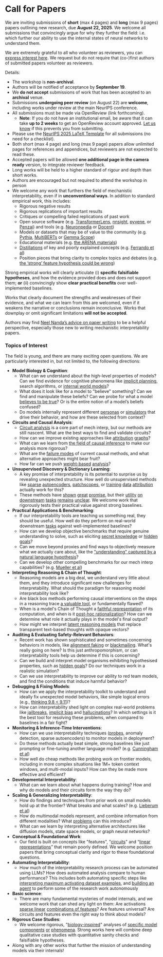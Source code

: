 # Call for Papers
We are inviting submissions of **short** (max 4 pages) and **long** (max 9 pages) papers outlining new research, due **August 22, 2025**. We welcome all submissions that convincingly argue for why they further the field: i.e. which further our ability to use the internal states of neural networks to understand them. 

We are extremely grateful to all who volunteer as reviewers, you can [express interest here](https://www.google.com/url?q=https://docs.google.com/forms/d/e/1FAIpQLSdiw1SJllzoTz_nqzDTzTOGb9DV3W_truQyh-WvYj_QGIi7Mg/viewform?usp%3Ddialog&sa=D&source=editors&ust=1753456106521607&usg=AOvVaw3n4eXqtYIqnH9QCQdGLb3j). We request but do not require that (co-)first authors of submitted papers volunteer as reviewers. 

Details: 
* The workshop is **non-archival**.
* Authors will be notified of acceptance by **September 19**.
* We **do not accept** submissions of work that has been accepted to an **archival** venue.
* Submissions **undergoing peer review** (on August 22) are **welcome**, including works under review at the main NeurIPS conference.
* All submissions must be made via OpenReview (link forthcoming).
  * **Note**: If you do not have an institutional email, be aware that it can take **up to 2 weeks** to get an OpenReview account approved. [Let us know](mailto:neurips2025@mechinterpworkshop.com) if this prevents you from submitting.
* Please use the [NeurIPS 2025 LaTeX Template](https://www.google.com/url?q=https://media.neurips.cc/Conferences/NeurIPS2025/Styles.zip&sa=D&source=editors&ust=1753456106524368&usg=AOvVaw2KOrTSPuLmS0Y0lHY8CZcO) for all submissions (no need for a checklist).
* Both short (max 4 page) and long (max 9 page) papers allow unlimited pages for references and appendices, but reviewers are not expected to read these.
* Accepted papers will be allowed **one additional page in the camera ready** version, to integrate reviewer feedback.
* Long works will be held to a higher standard of rigour and depth than short works.
* Authors are encouraged but not required to attend the workshop in person
* We welcome any work that furthers the field of mechanistic interpretability, even if in **unconventional ways**. In addition to standard empirical work, this includes:
  * Rigorous negative results
  * Rigorous replications of important results
  * Critiques or compelling failed replications of past work
  * Open source software (e.g. [TransformerLens](https://www.google.com/url?q=https://github.com/neelnanda-io/TransformerLens&sa=D&source=editors&ust=1753456106527578&usg=AOvVaw0TU1JB62CB2ar7zE5tHv5N), [nnsight](https://www.google.com/url?q=https://github.com/ndif-team/nnsight&sa=D&source=editors&ust=1753456106527836&usg=AOvVaw3Ip8_V-IVO6r0gGBbMHCfp), [pyvene](https://www.google.com/url?q=https://github.com/stanfordnlp/pyvene/tree/main/pyvene/models/mlp&sa=D&source=editors&ust=1753456106528114&usg=AOvVaw2XXixRij8dheyIJuY5FP8k), or [Penzai](https://www.google.com/url?q=https://github.com/google-deepmind/penzai&sa=D&source=editors&ust=1753456106528364&usg=AOvVaw18pp3P6yZFo1HrFc0VBNO7)) and tools (e.g. [Neuronpedia](https://www.google.com/url?q=http://neuronpedia.org&sa=D&source=editors&ust=1753456106528544&usg=AOvVaw1iu9WCfLxNNacX8RG75ufW) or [Docent](https://www.google.com/url?q=https://transluce.org/introducing-docent&sa=D&source=editors&ust=1753456106528676&usg=AOvVaw05jbP24HLa2-gIJrmXUBfL))
  * Models or datasets that may be of value to the community (e.g. [Pythia](https://www.google.com/url?q=https://arxiv.org/abs/2304.01373&sa=D&source=editors&ust=1753456106528949&usg=AOvVaw3EzmivywPh_-qT5_egPU6J), [MultiBERTs](https://www.google.com/url?q=https://arxiv.org/abs/2106.16163&sa=D&source=editors&ust=1753456106529123&usg=AOvVaw2mrYS3XzOr32wr91EWOqix) or [Gemma Scope](https://www.google.com/url?q=https://arxiv.org/abs/2408.05147&sa=D&source=editors&ust=1753456106529357&usg=AOvVaw0K-I-heUFsogzucetxqB8q))
  * Educational materials (e.g. [the ARENA materials](https://www.google.com/url?q=https://arena3-chapter1-transformer-interp.streamlit.app/&sa=D&source=editors&ust=1753456106529888&usg=AOvVaw0o8cOrSobGSIngtWLmU9uW))
  * [Distillations](https://www.google.com/url?q=https://distill.pub/2017/research-debt/&sa=D&source=editors&ust=1753456106530218&usg=AOvVaw0c7OjQoyBxafIpG5-hTRuD) of key and poorly explained concepts (e.g. [Ferrando et al](https://www.google.com/url?q=https://arxiv.org/abs/2405.00208&sa=D&source=editors&ust=1753456106530643&usg=AOvVaw2n6R4L2ARhCuKDRXA0zt1F))
  * Position pieces that bring clarity to complex topics and debates (e.g. [the ‘strong’ feature hypothesis could be wrong](https://www.google.com/url?q=https://www.alignmentforum.org/posts/tojtPCCRpKLSHBdpn/the-strong-feature-hypothesis-could-be-wrong&sa=D&source=editors&ust=1753456106531442&usg=AOvVaw1ML1JMKjwHNPLZIVooXkl3))

Strong empirical works will clearly articulate (i) **specific falsifiable hypotheses**, and how the evidence provided does and does not support them; **or** (ii) convincingly show **clear practical benefits** over well-implemented baselines. 

Works that clearly document the strengths and weaknesses of their evidence, and what we can learn from this are welcomed, even if it weakens the narrative or conclusions remain inconclusive. Works that downplay or omit significant limitations **will not be accepted**. 

Authors may find [Neel Nanda’s advice on paper writing](https://www.google.com/url?q=https://www.alignmentforum.org/posts/eJGptPbbFPZGLpjsp/highly-opinionated-advice-on-how-to-write-ml-papers&sa=D&source=editors&ust=1753456106533891&usg=AOvVaw2_eZJdZq36x9UvvZYu6ZmY) to be a helpful perspective, especially those new to writing mechanistic interpretability papers. 
### Topics of Interest
The field is young, and there are many exciting open questions. We are particularly interested in, but not limited to, the following directions: 
* **Model Biology & Cognition**:
  * What can we understand about the high-level properties of models? Can we find evidence for cognitive phenomena like [implicit planning](https://www.google.com/url?q=https://transformer-circuits.pub/2025/attribution-graphs/biology.html%23dives-poems&sa=D&source=editors&ust=1753456106535208&usg=AOvVaw2uY27Cf19ZAY6fycGW0Jd7), search algorithms, or [internal world models](https://www.google.com/url?q=https://arxiv.org/abs/2210.13382&sa=D&source=editors&ust=1753456106535586&usg=AOvVaw3_8hv1bq6-nIwzHfXpJnF0)?
  * What does it look like for a model to "believe" something? Can we find and manipulate these beliefs? Can we probe for what a model [believes to be true](https://www.google.com/url?q=https://arxiv.org/abs/2310.06824&sa=D&source=editors&ust=1753456106536313&usg=AOvVaw2L_eo-Glzb8eHchrv7M8MS)? Or is the entire notion of a model’s beliefs confused?
  * Do models internally represent different [personas](https://www.google.com/url?q=https://arxiv.org/abs/2406.12094&sa=D&source=editors&ust=1753456106536919&usg=AOvVaw0-E1Ekrr66Nj1nEsJKKVGg) or [simulators](https://www.google.com/url?q=https://www.nature.com/articles/s41586-023-06647-8&sa=D&source=editors&ust=1753456106537170&usg=AOvVaw3OQKoFHQ2iaQ0XwIgoZ1HL) that drive their behavior, and how are these selected from context?
* **Circuits and Causal Analysis**:
  * [Circuit analysis](https://www.google.com/url?q=https://distill.pub/2020/circuits/zoom-in/&sa=D&source=editors&ust=1753456106537799&usg=AOvVaw0FtJolVofgQ2JTt-pcqJfJ) is a core part of mech interp, but our methods are still nascent. What are the best ways to find and validate circuits?
  * How can we improve existing approaches like [attribution](https://www.google.com/url?q=https://arxiv.org/abs/2406.11944&sa=D&source=editors&ust=1753456106538376&usg=AOvVaw0iax9ga89Uddfky7oG7gki) [graphs](https://www.google.com/url?q=https://transformer-circuits.pub/2025/attribution-graphs/methods.html&sa=D&source=editors&ust=1753456106538545&usg=AOvVaw2SUVwSExdzkzIDALO6Ztkl)?
  * What can we learn from [the field of causal inference](https://www.google.com/url?q=https://arxiv.org/abs/2407.04690&sa=D&source=editors&ust=1753456106538870&usg=AOvVaw23sWnmwkDWpNlcSSCgch3h) to make our analysis more rigorous?
  * What are the [failure modes](https://www.google.com/url?q=https://arxiv.org/abs/2307.15771&sa=D&source=editors&ust=1753456106539169&usg=AOvVaw32tQMhTfLYvayDA705BYR7) of current causal methods, and what alternative approaches might bear fruit?
  * How far can we push [weight-based](https://www.google.com/url?q=https://arxiv.org/abs/2301.05217&sa=D&source=editors&ust=1753456106539510&usg=AOvVaw3b5vIpsnv53v9YzSreQaBf) [analysis](https://www.google.com/url?q=https://arxiv.org/abs/2410.08417&sa=D&source=editors&ust=1753456106539655&usg=AOvVaw31Xoj8OF5VlgLsT7bHCyTu)?
* **Unsupervised Discovery & Dictionary Learning**:
  * A key promise of interpretability is its potential to surprise us by revealing unexpected structure. How well do unsupervised methods like [sparse](https://www.google.com/url?q=https://arxiv.org/abs/2103.15949&sa=D&source=editors&ust=1753456106540314&usg=AOvVaw3TTIzGlHMaPnULwrNzKM7b) [autoencoders](https://www.google.com/url?q=https://transformer-circuits.pub/2023/monosemantic-features&sa=D&source=editors&ust=1753456106540474&usg=AOvVaw1Rcbz3FUsBpsbWKxNTYkW8), [patch](https://www.google.com/url?q=https://arxiv.org/abs/2401.06102&sa=D&source=editors&ust=1753456106540576&usg=AOvVaw3Qbz83UIBjhCWObto4tdGY)[scopes](https://www.google.com/url?q=https://arxiv.org/abs/2403.10949v2&sa=D&source=editors&ust=1753456106540652&usg=AOvVaw1eTaoox7LOlXeiaELFF6Jj), or [training](https://www.google.com/url?q=https://proceedings.mlr.press/v70/koh17a?ref%3Dhttps://githubhelp.com&sa=D&source=editors&ust=1753456106540843&usg=AOvVaw00vhq6wzZF3Tb1HweKFoOl) [data](https://www.google.com/url?q=https://arxiv.org/abs/2308.03296&sa=D&source=editors&ust=1753456106540954&usg=AOvVaw3o9fHY5MReAKUkG9kivQxY) [attribution](https://www.google.com/url?q=https://arxiv.org/abs/2205.11482&sa=D&source=editors&ust=1753456106541106&usg=AOvVaw0a5py3MZfLdCJfSOJM5UZs) actually work for this?
  * These methods have [shown](https://www.google.com/url?q=https://transformer-circuits.pub/2024/scaling-monosemanticity/index.html&sa=D&source=editors&ust=1753456106541542&usg=AOvVaw3OloMneAT-U78n_NJ4nBKi) [great](https://www.google.com/url?q=https://transformer-circuits.pub/2025/attribution-graphs/biology.html&sa=D&source=editors&ust=1753456106541750&usg=AOvVaw0r3rCqrHJhW9B8h5-CJavx) [promise](https://www.google.com/url?q=https://arxiv.org/abs/2503.10965&sa=D&source=editors&ust=1753456106541853&usg=AOvVaw32e8cCO3A7KwNbdqYyq82X), but their [utility](https://www.google.com/url?q=https://arxiv.org/abs/2502.16681&sa=D&source=editors&ust=1753456106541964&usg=AOvVaw0M55v2kPVmsgbttOWmhCLk) [on](https://www.google.com/url?q=https://www.tilderesearch.com/blog/sieve&sa=D&source=editors&ust=1753456106542096&usg=AOvVaw0ilGM-f4-HIaZU5zNrZvEE) [downstream](https://www.google.com/url?q=https://arxiv.org/abs/2501.17148&sa=D&source=editors&ust=1753456106542206&usg=AOvVaw1-ZuGxGntHssziBpdhjs3Y) [tasks](https://www.google.com/url?q=https://transformer-circuits.pub/2024/features-as-classifiers/index.html&sa=D&source=editors&ust=1753456106542334&usg=AOvVaw2qF6BO95GSnvR6IJtB0PU0) [remains](https://www.google.com/url?q=https://arxiv.org/abs/2502.04382&sa=D&source=editors&ust=1753456106542433&usg=AOvVaw3sLmKjqysOtssjVE4V2yfC) [unclear](https://www.google.com/url?q=https://www.alignmentforum.org/posts/4uXCAJNuPKtKBsi28/negative-results-for-saes-on-downstream-tasks&sa=D&source=editors&ust=1753456106542586&usg=AOvVaw0Z_1SOore_Loi_Bughi8Hd). We welcome work that rigorously tests their practical value against strong baselines.
* **Practical Applications & Benchmarking**:
  * If our interpretability tools are teaching us something real, they should be useful. How well do they perform on real-world downstream [tasks](https://www.google.com/url?q=https://www.lesswrong.com/posts/wGRnzCFcowRCrpX4Y/downstream-applications-as-validation-of-interpretability&sa=D&source=editors&ust=1753456106543465&usg=AOvVaw3w0kBSXtxF_PXvFPA9NVzD) against well-implemented baselines?
  * How can we develop objective benchmarks that require genuine understanding to solve, such as eliciting [secret knowledge](https://www.google.com/url?q=https://arxiv.org/abs/2505.14352&sa=D&source=editors&ust=1753456106543904&usg=AOvVaw0VUL5LZ6kWMyJgvhXtZ0No) or [hidden goals](https://www.google.com/url?q=https://arxiv.org/abs/2503.10965&sa=D&source=editors&ust=1753456106544053&usg=AOvVaw1CgWS1dBiC66nUeoBjKTro)?
  * Can we move beyond proxies and find ways to objectively measure what we actually care about, like the ["understanding" captured by a natural language hypothesis](https://www.google.com/url?q=https://arxiv.org/abs/2502.04382&sa=D&source=editors&ust=1753456106544890&usg=AOvVaw135vIgbbH3xo0ksCH-rp7h)?
  * Can we develop other compelling benchmarks for our mech interp capabilities? (e.g. [Mueller et al](https://www.google.com/url?q=https://arxiv.org/abs/2504.13151&sa=D&source=editors&ust=1753456106545312&usg=AOvVaw0TzmDZ6WsDTpYaDP6aa1A_))
* **Interpreting Reasoning & Chain of Thought**:
  * Reasoning models are a big deal, we understand very little about them, and they introduce significant new challenges for interpretability. What should the paradigm for reasoning model interpretability look like?
  * Are black box methods performing causal interventions on the steps in a reasoning trace [a valuable tool](https://www.google.com/url?q=https://arxiv.org/abs/2506.19143&sa=D&source=editors&ust=1753456106546328&usg=AOvVaw0c3Hrvg0hcMwSFq4LoWsPU), or fundamentally flawed?
  * When is a model's Chain of Thought a [faithful representation](https://www.google.com/url?q=https://arxiv.org/abs/2305.04388&sa=D&source=editors&ust=1753456106546628&usg=AOvVaw0XKrsoh6WwjOGQOf953VU1) of its computation, and when is it [post-hoc rationalization](https://www.google.com/url?q=https://arxiv.org/abs/2503.08679&sa=D&source=editors&ust=1753456106546830&usg=AOvVaw0roiQGcJvRbjRZDW51vVZU)? How can we determine what role it actually plays in the model's final output?
  * How might we interpret [latent reasoning models](https://www.google.com/url?q=https://arxiv.org/abs/2412.06769&sa=D&source=editors&ust=1753456106547197&usg=AOvVaw1de7uNAUoILLVRP_6a8g-h) that replace transparent text-based thoughts with opaque vectors?
* **Auditing & Evaluating Safety-Relevant Behaviors**:
  * Recent work has shown sophisticated and sometimes concerning behaviors in models, like [alignment faking](https://www.google.com/url?q=https://arxiv.org/abs/2412.14093&sa=D&source=editors&ust=1753456106548104&usg=AOvVaw2qP-wNFo5VtvwXnBH4F4-4) or [blackmailing](https://www.google.com/url?q=https://www.anthropic.com/research/agentic-misalignment&sa=D&source=editors&ust=1753456106548362&usg=AOvVaw04q3VjK-hvGi2aKJ71AmNa). What's really going on here? Is this just anthropomorphism, or can interpretability tools help us determine if this is concerning?
  * Can we build and interpret model organisms exhibiting hypothesised properties, such as [hidden goals](https://www.google.com/url?q=https://arxiv.org/abs/2503.10965&sa=D&source=editors&ust=1753456106549200&usg=AOvVaw36MVokhaYug36NMEdEncSc)? Do our techniques work in a realistic simulation?
  * Can we use interpretability to improve our ability to red team models, and find the conditions that induce harmful behavior?
* **Debugging & Fixing Models**:
  * How can we apply the interpretability toolkit to understand and ideally fix unexpected model behaviors, like simple logical errors (e.g., [thinking 9.8 < 9.11](https://www.google.com/url?q=https://transluce.org/observability-interface&sa=D&source=editors&ust=1753456106550705&usg=AOvVaw3sfBu1OVeRPR2K5ZsDJgTg))?
  * How can interpretability shed light on complex real-world problems like [jailbreaks](https://www.google.com/url?q=https://transformer-circuits.pub/2025/attribution-graphs/biology.html%23dives-jailbreak&sa=D&source=editors&ust=1753456106551274&usg=AOvVaw1sYidmvHSzK5VKQQd18NGP), [implicit bias](https://www.google.com/url?q=https://arxiv.org/abs/2506.10922&sa=D&source=editors&ust=1753456106551460&usg=AOvVaw0wLeL500l75DQ0iV-XR1Mj) and [hallucinations](https://www.google.com/url?q=https://arxiv.org/abs/2411.14257&sa=D&source=editors&ust=1753456106551630&usg=AOvVaw2_ZSBoomaD_heEpBJux6zm)? In which settings is it the best tool for resolving these problems, when compared to baselines in a fair fight?
* **Monitoring & Inference-Time Interventions**:
  * How can we use interpretability techniques ([probes](https://www.google.com/url?q=https://arxiv.org/abs/2102.12452&sa=D&source=editors&ust=1753456106552547&usg=AOvVaw2VJaJOvbMs8SxAuR05XNCr), anomaly detection, sparse autoencoders) to monitor models in deployment?
  * Do these methods actually beat simple, strong baselines like just prompting or fine-tuning another language model? (e.g. [Cunningham et al](https://www.google.com/url?q=https://alignment.anthropic.com/2025/cheap-monitors/&sa=D&source=editors&ust=1753456106553249&usg=AOvVaw1RjlXQy8-dv9uI79n61Hlk))
  * How well do cheap methods like probing work on frontier models, including in more complex situations like 1M+ token context windows, and multi-modal inputs? How can they be made more effective and efficient?
* **Developmental Interpretability**:
  * What can we learn about what happens during training? How and why do models and their circuits form the way they do?
* **Scaling & Generalizing Interpretability**:
  * How do findings and techniques from prior work on small models hold up at the frontier? What breaks and what scales? (e.g. [Lieberum et al](https://www.google.com/url?q=https://arxiv.org/abs/2307.09458&sa=D&source=editors&ust=1753456106554822&usg=AOvVaw1tRYDc5J345mtXxdG_RFyC))
  * How do multimodal models represent, and combine information from different modalities? What [problems](https://www.google.com/url?q=https://openreview.net/pdf?id%3DVUhRdZp8ke&sa=D&source=editors&ust=1753456106555220&usg=AOvVaw2zxwMLU1mtcRVqZ0XP8wy2) can this introduce?
  * What can we learn by interpreting alternative architectures like diffusion models, state space models, or graph neural networks?
* **Conceptual & Foundational Work**:
  * Our field is built on concepts like "features", "[circuits](https://www.google.com/url?q=https://distill.pub/2020/circuits/zoom-in/&sa=D&source=editors&ust=1753456106555980&usg=AOvVaw00uatS3V34uFriwtKtmK0L)" and “[linear representations](https://www.google.com/url?q=https://transformer-circuits.pub/2024/july-update/index.html%23linear-representations&sa=D&source=editors&ust=1753456106556180&usg=AOvVaw27jYjR9hwP6yheOIPpD1LU)” that remain poorly defined. We welcome position papers that bring conceptual clarity and rigor to these foundational questions.
* **Automating Interpretability**:
  * How much of the interpretability research process can be automated using LLMs? How does automated analysis compare to human performance? This includes both automating specific steps like [interpreting maximum activating dataset examples](https://www.google.com/url?q=https://openaipublic.blob.core.windows.net/neuron-explainer/paper/index.html&sa=D&source=editors&ust=1753456106557247&usg=AOvVaw1Yi0usj63i9sqXPvMyxtj4), and [building an agent](https://www.google.com/url?q=https://arxiv.org/abs/2404.14394&sa=D&source=editors&ust=1753456106557439&usg=AOvVaw1iZeOhojFgLMIgXHHENKt_) to perform some of the research work autonomously
* **Basic science**:
  * There are many fundamental mysteries of model internals, and we welcome work that can shed any light on them: Are activations [sparse linear](https://www.google.com/url?q=https://arxiv.org/abs/1601.03764&sa=D&source=editors&ust=1753456106558051&usg=AOvVaw0Zkf9eTXWJu-erWI4H9U6S) [combinations of features](https://www.google.com/url?q=https://transformer-circuits.pub/2022/toy_model/index.html&sa=D&source=editors&ust=1753456106558264&usg=AOvVaw3QQRHC-bR3lQtYHuZbMn7J)? Are features universal? Are circuits and features even the right way to think about models?
* **Rigorous Case Studies**:
  * We welcome rigorous, "[biology-inspired](https://www.google.com/url?q=https://distill.pub/2020/circuits/curve-circuits/&sa=D&source=editors&ust=1753456106558801&usg=AOvVaw0ygM3R8VImrDmnwkJjy7vo)" analyses of [specific model](https://www.google.com/url?q=https://arxiv.org/abs/2310.04625&sa=D&source=editors&ust=1753456106558944&usg=AOvVaw37rMd-M-XzvdyPA5CdBQrA) [components](https://www.google.com/url?q=https://transformer-circuits.pub/2024/scaling-monosemanticity/index.html&sa=D&source=editors&ust=1753456106559139&usg=AOvVaw20cN_9S5VWdKvqgQmxEsUt) [or](https://www.google.com/url?q=https://arxiv.org/abs/2305.01610&sa=D&source=editors&ust=1753456106559253&usg=AOvVaw27h9QJCARbWIHioQYExQHc) [phenomena](https://www.google.com/url?q=https://arxiv.org/abs/2306.09346&sa=D&source=editors&ust=1753456106559363&usg=AOvVaw0IEJVkyYyzkfdLwwtdMGom). Strong works here will combine deep qualitative case studies with quantitative sanity checks and falsifiable hypotheses.
* Along with any other works that further the mission of understanding models via their internals!